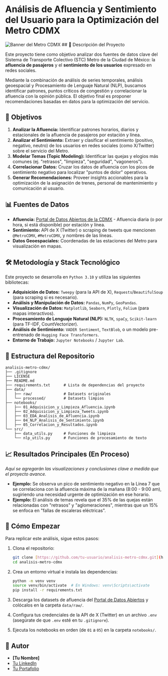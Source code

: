 # Análisis de Afluencia y Sentimiento del Usuario para la Optimización del Metro CDMX

![Banner del Metro CDMX](httpst://i.imgur.com/example.png) ## 📜 Descripción del Proyecto

Este proyecto tiene como objetivo analizar dos fuentes de datos clave del Sistema de Transporte Colectivo (STC) Metro de la Ciudad de México: la **afluencia de pasajeros** y el **sentimiento de los usuarios** expresado en redes sociales.

Mediante la combinación de análisis de series temporales, análisis geoespacial y Procesamiento de Lenguaje Natural (NLP), buscamos identificar patrones, puntos críticos de congestión y correlacionar la afluencia con la opinión pública. El objetivo final es proponer recomendaciones basadas en datos para la optimización del servicio.

## 🎯 Objetivos

1.  **Analizar la Afluencia:** Identificar patrones horarios, diarios y estacionales de la afluencia de pasajeros por estación y línea.
2.  **Analizar el Sentimiento:** Extraer y clasificar el sentimiento (positivo, negativo, neutro) de los usuarios en redes sociales (como X/Twitter) sobre el servicio del Metro.
3.  **Modelar Temas (Topic Modeling):** Identificar las quejas y elogios más comunes (ej. "retrasos", "limpieza", "seguridad", "vagoneros").
4.  **Correlacionar Datos:** Cruzar los datos de afluencia con los picos de sentimiento negativo para localizar "puntos de dolor" operativos.
5.  **Generar Recomendaciones:** Proveer insights accionables para la optimización de la asignación de trenes, personal de mantenimiento y comunicación al usuario.

## 📊 Fuentes de Datos

* **Afluencia:** [Portal de Datos Abiertos de la CDMX](https://datos.cdmx.gob.mx/dataset/afluencia-diaria-del-sistema-de-transporte-colectivo-metro-por-linea) - Afluencia diaria (o por hora, si está disponible) por estación y línea.
* **Sentimiento:** API de X (Twitter) o scraping de tweets que mencionen `@MetroCDMX`, `#MetroCDMX`, y nombres de las líneas.
* **Datos Geoespaciales:** Coordenadas de las estaciones del Metro para visualización en mapas.

## 🛠️ Metodología y Stack Tecnológico

Este proyecto se desarrolla en `Python 3.10` y utiliza las siguientes bibliotecas:

* **Adquisición de Datos:** `Tweepy` (para la API de X), `Requests`/`BeautifulSoup` (para scraping si es necesario).
* **Análisis y Manipulación de Datos:** `Pandas`, `NumPy`, `GeoPandas`.
* **Visualización de Datos:** `Matplotlib`, `Seaborn`, `Plotly`, `Folium` (para mapas interactivos). 
* **Procesamiento de Lenguaje Natural (NLP):** `NLTK`, `spaCy`, `Scikit-learn` (para TF-IDF, CountVectorizer).
* **Análisis de Sentimiento:** `VADER Sentiment`, `TextBlob`, o un modelo pre-entrenado de `Hugging Face Transformers`.
* **Entorno de Trabajo:** `Jupyter Notebooks` / `Jupyter Lab`.

## 📂 Estructura del Repositorio

```
analisis-metro-cdmx/
├── .gitignore
├── LICENSE
├── README.md
├── requirements.txt      # Lista de dependencias del proyecto
├── data/
│   ├── raw/              # Datasets originales
│   └── processed/        # Datasets limpios
├── notebooks/
│   ├── 01_Adquisicion_y_Limpieza_Afluencia.ipynb
│   ├── 02_Adquisicion_y_Limpieza_Tweets.ipynb
│   ├── 03_EDA_Analisis_de_Afluencia.ipynb
│   ├── 04_NLP_Analisis_de_Sentimiento.ipynb
│   ├── 05_Correlacion_y_Resultados.ipynb
└── src/
    ├── data_utils.py     # Funciones de limpieza
    └── nlp_utils.py      # Funciones de procesamiento de texto
```

## 📈 Resultados Principales (En Proceso)

*Aquí se agregarán las visualizaciones y conclusiones clave a medida que el proyecto avance.*

* **Ejemplo:** Se observa un pico de sentimiento negativo en la Línea 7 que se correlaciona con la afluencia máxima de la mañana (8:00 - 9:00 am), sugiriendo una necesidad urgente de optimización en ese horario. 
* **Ejemplo:** El análisis de temas revela que el 35% de las quejas están relacionadas con "retrasos" y "aglomeraciones", mientras que un 15% se enfoca en "fallas de escaleras eléctricas".

## 🚀 Cómo Empezar

Para replicar este análisis, sigue estos pasos:

1.  Clona el repositorio:
    ```bash
    git clone [https://github.com/tu-usuario/analisis-metro-cdmx.git](https://github.com/tu-usuario/analisis-metro-cdmx.git)
    cd analisis-metro-cdmx
    ```

2.  Crea un entorno virtual e instala las dependencias:
    ```bash
    python -m venv venv
    source venv/bin/activate  # En Windows: venv\Scripts\activate
    pip install -r requirements.txt
    ```

3.  Descarga los datasets de afluencia del [Portal de Datos Abiertos](https://datos.cdmx.gob.mx/dataset/afluencia-diaria-del-sistema-de-transporte-colectivo-metro-por-linea) y colócalos en la carpeta `data/raw/`.

4.  Configura tus credenciales de la API de X (Twitter) en un archivo `.env` (asegúrate de que `.env` esté en tu `.gitignore`).

5.  Ejecuta los notebooks en orden (de `01` a `05`) en la carpeta `notebooks/`.

## 👤 Autor

* **[Tu Nombre]**
* [Tu LinkedIn](https://www.linkedin.com/in/tu-usuario/)
* [Tu Portafolio](https://tu-sitio-web.com)
